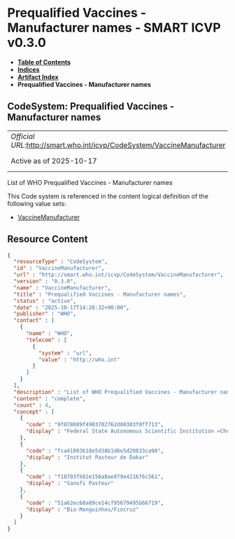 # Prequalified Vaccines - Manufacturer names - SMART ICVP v0.3.0

* [**Table of Contents**](toc.md)
* [**Indices**](indices.md)
* [**Artifact Index**](artifacts.md)
* **Prequalified Vaccines - Manufacturer names**

## CodeSystem: Prequalified Vaccines - Manufacturer names 

| | |
| :--- | :--- |
| *Official URL*:http://smart.who.int/icvp/CodeSystem/VaccineManufacturer | *Version*:0.3.0 |
| Active as of 2025-10-17 | *Computable Name*:VaccineManufacturer |

 
List of WHO Prequalified Vaccines - Manufacturer names 

 This Code system is referenced in the content logical definition of the following value sets: 

* [VaccineManufacturer](ValueSet-VaccineManufacturer.md)



## Resource Content

```json
{
  "resourceType" : "CodeSystem",
  "id" : "VaccineManufacturer",
  "url" : "http://smart.who.int/icvp/CodeSystem/VaccineManufacturer",
  "version" : "0.3.0",
  "name" : "VaccineManufacturer",
  "title" : "Prequalified Vaccines - Manufacturer names",
  "status" : "active",
  "date" : "2025-10-17T14:28:32+00:00",
  "publisher" : "WHO",
  "contact" : [
    {
      "name" : "WHO",
      "telecom" : [
        {
          "system" : "url",
          "value" : "http://who.int"
        }
      ]
    }
  ],
  "description" : "List of WHO Prequalified Vaccines - Manufacturer names",
  "content" : "complete",
  "count" : 4,
  "concept" : [
    {
      "code" : "9f078889f4903702762d00303f0ff713",
      "display" : "Federal State Autonomous Scientific Institution «Chumakov Federal Scientific Center for Research & Development of Immune-And Biological Products», Russian Academy of Sciences"
    },
    {
      "code" : "fca41003618e5d38b1d6e5d20833ca98",
      "display" : "Institut Pasteur de Dakar"
    },
    {
      "code" : "f18703fb02e156a8ae879e4216f6c561",
      "display" : "Sanofi Pasteur"
    },
    {
      "code" : "51a62ec68a89ce14cf95679495b66719",
      "display" : "Bio-Manguinhos/Fiocruz"
    }
  ]
}

```

